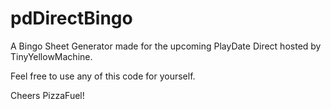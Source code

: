 # pdDirectBingo
A Bingo Sheet Generator made for the upcoming PlayDate Direct hosted by TinyYellowMachine.

Feel free to use any of this code for yourself.

Cheers PizzaFuel!